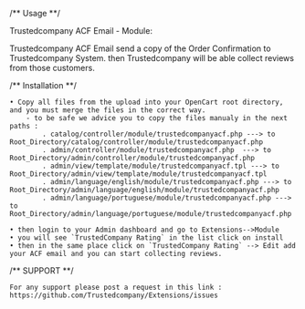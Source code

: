 ﻿/** Usage **/

Trustedcompany ACF Email - Module:
 
Trustedcompany ACF Email send a copy of the Order Confirmation to Trustedcompany System.
then Trustedcompany will be able collect reviews from those customers.
 

/** Installation **/

	• Copy all files from the upload into your OpenCart root directory, and you must merge the files in the correct way.
		- to be safe we advice you to copy the files manualy in the next paths :
			. catalog/controller/module/trustedcompanyacf.php ---> to Root_Directory/catalog/controller/module/trustedcompanyacf.php
			. admin/controller/module/trustedcompanyacf.php  ---> to Root_Directory/admin/controller/module/trustedcompanyacf.php
			. admin/view/template/module/trustedcompanyacf.tpl ---> to Root_Directory/admin/view/template/module/trustedcompanyacf.tpl
			. admin/language/english/module/trustedcompanyacf.php ---> to Root_Directory/admin/language/english/module/trustedcompanyacf.php
			. admin/language/portuguese/module/trustedcompanyacf.php ---> to Root_Directory/admin/language/portuguese/module/trustedcompanyacf.php

	• then login to your Admin dashboard and go to Extensions-->Module
	• you will see `TrustedCompany Rating` in the list click on install
	• then in the same place click on `TrustedCompany Rating` --> Edit add your ACF email and you can start collecting reviews.

/** SUPPORT **/

	For any support please post a request in this link : https://github.com/Trustedcompany/Extensions/issues

